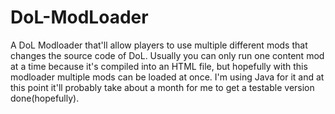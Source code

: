 # DoL-ModLoader
A DoL Modloader that'll allow players to use multiple different mods that changes the source code of DoL. Usually you can only run one content mod at a time because it's compiled into an HTML file, but hopefully with this modloader multiple mods can be loaded at once. I'm using Java for it and at this point it'll probably take about a month for me to get a testable version done(hopefully).
